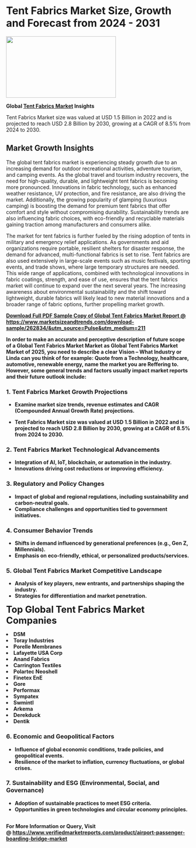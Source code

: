 <H1>Tent Fabrics Market Size, Growth and Forecast from 2024 - 2031</H1><img class="aligncenter size-medium wp-image-584254" src="https://thirdeyenews.in/wp-content/uploads/2024/09/Global-Market-Research-300x168.jpeg" alt="" width="300" height="168" /><p><strong>Global&nbsp;<a href="https://www.marketsizeandtrends.com/download-sample/262834/&amp;utm_source=Pulse&amp;utm_medium=211">Tent Fabrics Market</a> Insights</strong></p><p>Tent Fabrics Market size was valued at USD 1.5 Billion in 2022 and is projected to reach USD 2.8 Billion by 2030, growing at a CAGR of 8.5% from 2024 to 2030.</p><p><h2>Market Growth Insights</h2> <p>The global tent fabrics market is experiencing steady growth due to an increasing demand for outdoor recreational activities, adventure tourism, and camping events. As the global travel and tourism industry recovers, the need for high-quality, durable, and lightweight tent fabrics is becoming more pronounced. Innovations in fabric technology, such as enhanced weather resistance, UV protection, and fire resistance, are also driving the market. Additionally, the growing popularity of glamping (luxurious camping) is boosting the demand for premium tent fabrics that offer comfort and style without compromising durability. Sustainability trends are also influencing fabric choices, with eco-friendly and recyclable materials gaining traction among manufacturers and consumers alike.</p> <p><strong><a href="#"></a></strong></p> <p>The market for tent fabrics is further fueled by the rising adoption of tents in military and emergency relief applications. As governments and aid organizations require portable, resilient shelters for disaster response, the demand for advanced, multi-functional fabrics is set to rise. Tent fabrics are also used extensively in large-scale events such as music festivals, sporting events, and trade shows, where large temporary structures are needed. This wide range of applications, combined with technological innovations in fabric coatings, strength, and ease of use, ensures that the tent fabrics market will continue to expand over the next several years. The increasing awareness about environmental sustainability and the shift toward lightweight, durable fabrics will likely lead to new material innovations and a broader range of fabric options, further propelling market growth.</p> <p><strong><a href="#"></p><p><span class=""><strong>Download Full PDF Sample Copy of Global Tent Fabrics Market Report</strong> @ <a href="https://www.marketsizeandtrends.com/download-sample/262834/&amp;utm_source=Pulse&amp;utm_medium=211" target="_blank">https://www.marketsizeandtrends.com/download-sample/262834/&amp;utm_source=Pulse&amp;utm_medium=211</a></span></p><p>In order to make an accurate and perceptive description of future scope of a Global&nbsp;Tent Fabrics Market Market as Global&nbsp;Tent Fabrics Market Market of 2025, you need to describe a clear Vision &ndash; What Industry or Linda can you think of for example: Quote from a Technology, healthcare, automotive, renewable energy, name the market you are Reffering to. However, some general trends and factors usually impact market reports and their future outlook include:</p><h3>1.&nbsp;<strong>Tent Fabrics Market Growth Projections</strong></h3><ul><li>Examine market size trends, revenue estimates and CAGR (Compounded Annual Growth Rate) projections.</li><li><p>Tent Fabrics Market size was valued at USD 1.5 Billion in 2022 and is projected to reach USD 2.8 Billion by 2030, growing at a CAGR of 8.5% from 2024 to 2030.</p></li></ul><h3>2.&nbsp;<strong>Tent Fabrics Market Technological Advancements</strong></h3><ul><li>Integration of AI, IoT, blockchain, or automation in the industry.</li><li>Innovations driving cost reductions or improving efficiency.</li></ul><h3>3.&nbsp;<strong>Regulatory and Policy Changes</strong></h3><ul><li>Impact of global and regional regulations, including sustainability and carbon-neutral goals.</li><li>Compliance challenges and opportunities tied to government initiatives.</li></ul><h3>4.&nbsp;<strong>Consumer Behavior Trends</strong></h3><ul><li>Shifts in demand influenced by generational preferences (e.g., Gen Z, Millennials).</li><li>Emphasis on eco-friendly, ethical, or personalized products/services.</li></ul><h3>5.&nbsp;<strong>Global Tent Fabrics Market Competitive Landscape</strong></h3><ul><li>Analysis of key players, new entrants, and partnerships shaping the industry.</li><li>Strategies for differentiation and market penetration.</li></ul><p data-pm-slice="1 1 []"><span style="color: inherit; font-family: inherit; font-size: 25px;">Top Global Tent Fabrics Market Companies</span></p><div class="" data-test-id=""><p><li>DSM</li><li> Toray Industries</li><li> Porelle Membranes</li><li> Lafayette USA Corp</li><li> Anand Fabrics</li><li> Carrington Textiles</li><li> Polartec Neoshell</li><li> Finetex EnE</li><li> Gore</li><li> Performax</li><li> Sympatex</li><li> Swmintl</li><li> Arkema</li><li> Derekduck</li><li> Dentik</li></p></div><h3>6.&nbsp;<strong>Economic and Geopolitical Factors</strong></h3><ul><li>Influence of global economic conditions, trade policies, and geopolitical events.</li><li>Resilience of the market to inflation, currency fluctuations, or global crises.</li></ul><h3>7.&nbsp;<strong>Sustainability and ESG (Environmental, Social, and Governance)</strong></h3><ul><li>Adoption of sustainable practices to meet ESG criteria.</li><li>Opportunities in green technologies and circular economy principles.</li></ul><h2><strong style="font-size: 14px;">For More Information or Query, Visit @&nbsp;</strong><a style="background-color: #ffffff; font-size: 14px;" href="https://www.marketsizeandtrends.com/report/tent-fabrics-market/" target="_blank">https://www.verifiedmarketreports.com/product/airport-passenger-boarding-bridge-market</a></h2>
